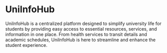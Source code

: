 # UniInfoHub
UniInfoHub is a centralized platform designed to simplify university life for students by providing easy access to essential resources, services, and information in one place. From health services to transit details and academic schedules, UniInfoHub is here to streamline and enhance the student experience.
